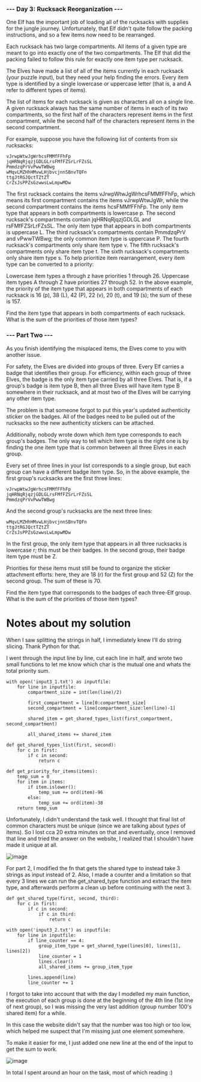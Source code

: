 ### --- Day 3: Rucksack Reorganization ---
One Elf has the important job of loading all of the rucksacks with supplies for the jungle journey. Unfortunately, that Elf didn't quite follow the packing instructions, and so a few items now need to be rearranged.

Each rucksack has two large compartments. All items of a given type are meant to go into exactly one of the two compartments. The Elf that did the packing failed to follow this rule for exactly one item type per rucksack.

The Elves have made a list of all of the items currently in each rucksack (your puzzle input), but they need your help finding the errors. Every item type is identified by a single lowercase or uppercase letter (that is, a and A refer to different types of items).

The list of items for each rucksack is given as characters all on a single line. A given rucksack always has the same number of items in each of its two compartments, so the first half of the characters represent items in the first compartment, while the second half of the characters represent items in the second compartment.

For example, suppose you have the following list of contents from six rucksacks:

```
vJrwpWtwJgWrhcsFMMfFFhFp
jqHRNqRjqzjGDLGLrsFMfFZSrLrFZsSL
PmmdzqPrVvPwwTWBwg
wMqvLMZHhHMvwLHjbvcjnnSBnvTQFn
ttgJtRGJQctTZtZT
CrZsJsPPZsGzwwsLwLmpwMDw
```

The first rucksack contains the items vJrwpWtwJgWrhcsFMMfFFhFp, which means its first compartment contains the items vJrwpWtwJgWr, while the second compartment contains the items hcsFMMfFFhFp. The only item type that appears in both compartments is lowercase p.
The second rucksack's compartments contain jqHRNqRjqzjGDLGL and rsFMfFZSrLrFZsSL. The only item type that appears in both compartments is uppercase L.
The third rucksack's compartments contain PmmdzqPrV and vPwwTWBwg; the only common item type is uppercase P.
The fourth rucksack's compartments only share item type v.
The fifth rucksack's compartments only share item type t.
The sixth rucksack's compartments only share item type s.
To help prioritize item rearrangement, every item type can be converted to a priority:

Lowercase item types a through z have priorities 1 through 26.
Uppercase item types A through Z have priorities 27 through 52.
In the above example, the priority of the item type that appears in both compartments of each rucksack is 16 (p), 38 (L), 42 (P), 22 (v), 20 (t), and 19 (s); the sum of these is 157.

Find the item type that appears in both compartments of each rucksack. What is the sum of the priorities of those item types?

### --- Part Two ---
As you finish identifying the misplaced items, the Elves come to you with another issue.

For safety, the Elves are divided into groups of three. Every Elf carries a badge that identifies their group. For efficiency, within each group of three Elves, the badge is the only item type carried by all three Elves. That is, if a group's badge is item type B, then all three Elves will have item type B somewhere in their rucksack, and at most two of the Elves will be carrying any other item type.

The problem is that someone forgot to put this year's updated authenticity sticker on the badges. All of the badges need to be pulled out of the rucksacks so the new authenticity stickers can be attached.

Additionally, nobody wrote down which item type corresponds to each group's badges. The only way to tell which item type is the right one is by finding the one item type that is common between all three Elves in each group.

Every set of three lines in your list corresponds to a single group, but each group can have a different badge item type. So, in the above example, the first group's rucksacks are the first three lines:

```
vJrwpWtwJgWrhcsFMMfFFhFp
jqHRNqRjqzjGDLGLrsFMfFZSrLrFZsSL
PmmdzqPrVvPwwTWBwg
```
And the second group's rucksacks are the next three lines:
```
wMqvLMZHhHMvwLHjbvcjnnSBnvTQFn
ttgJtRGJQctTZtZT
CrZsJsPPZsGzwwsLwLmpwMDw
```
In the first group, the only item type that appears in all three rucksacks is lowercase r; this must be their badges. In the second group, their badge item type must be Z.

Priorities for these items must still be found to organize the sticker attachment efforts: here, they are 18 (r) for the first group and 52 (Z) for the second group. The sum of these is 70.

Find the item type that corresponds to the badges of each three-Elf group. What is the sum of the priorities of those item types?

# Notes about my solution

When I saw splitting the strings in half, I immediately knew I'll do string slicing. Thank Python for that.

I went through the input line by line, cut each line in half, and wrote two small functions to let me know which char is the mutual one and whats the total priority sum.

```
with open('input3_1.txt') as inputfile:
    for line in inputfile:
        compartment_size = int(len(line)/2)

        first_compartment = line[0:compartment_size]
        second_compartment = line[compartment_size:len(line)-1]

        shared_item = get_shared_types_list(first_compartment, second_compartment)

        all_shared_items += shared_item
```

```
def get_shared_types_list(first, second):
    for c in first:
        if c in second:
            return c
            
def get_priority_for_items(items):
    temp_sum = 0
    for item in items:
        if item.islower():
            temp_sum += ord(item)-96
        else:
            temp_sum += ord(item)-38
    return temp_sum
```

Unfortunately, I didn't understand the task well. I thought that final list of common characters must be unique (since we are talking about *types* of items). So I lost cca 20 extra minutes on that and eventually, once I removed that line and tried the answer on the website, I realized that I shouldn't have made it unique at all.

![image](https://user-images.githubusercontent.com/19854557/205462629-101b20e3-23f8-4df8-a544-91672abea3fd.png)

For part 2, I modified the fn that gets the shared type to instead take 3 strings as input instead of 2. Also, I made a counter and a limitation so that every 3 lines we can run the get_shared_type function and extract the item type, and afterwards perform a clean up before continuing with the next 3.

```
def get_shared_type(first, second, third):
    for c in first:
        if c in second:
            if c in third:
                return c
```

```
with open('input3_2.txt') as inputfile:
    for line in inputfile:
        if line_counter == 4:
            group_item_type = get_shared_type(lines[0], lines[1], lines[2])
            line_counter = 1
            lines.clear()
            all_shared_items += group_item_type

        lines.append(line)
        line_counter += 1
```

I forgot to take into account that with the day I modelled my main function, the execution of each group is done at the beginning of the 4th line (1st line of next group), so I was missing the very last addition (group number 100's shared item) for a while. 

In this case the website didn't say that the number was too high or too low, which helped me suspect that I'm missing just one element somewhere.

To make it easier for me, I just added one new line at the end of the input to get the sum to work.

![image](https://user-images.githubusercontent.com/19854557/205462675-050c4cd0-066e-4fe8-ab04-39db33942b16.png)

In total I spent around an hour on the task, most of which reading :)
